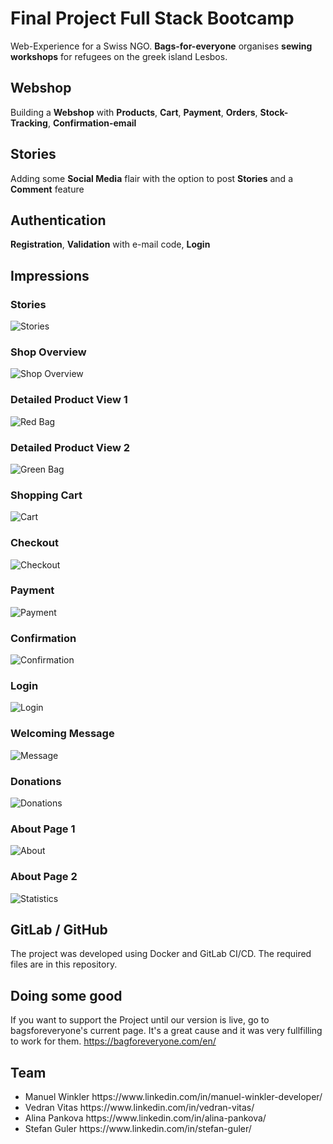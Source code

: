 # Final Project Full Stack Bootcamp


Web-Experience for a Swiss NGO. **Bags-for-everyone** organises **sewing workshops** for refugees on the greek island Lesbos.

## Webshop

Building a **Webshop** with **Products**, **Cart**, **Payment**, **Orders**, **Stock-Tracking**, **Confirmation-email**

## Stories

Adding some **Social Media** flair with the option to post **Stories** and a **Comment** feature

## Authentication

**Registration**, **Validation** with e-mail code, **Login**
<br>

## Impressions

### Stories

![Stories](https://github.com/alipankova/SIT-final-project/assets/Stories.png)


### Shop Overview 

![Shop Overview](https://github.com/alipankova/SIT-final-project/assets/112779525/d4b6a152-8561-4edc-840c-9092499fb2d8)


### Detailed Product View 1

![Red Bag](https://github.com/alipankova/SIT-final-project/assets/112779525/56114b06-54d9-4a61-bc97-a26564fe0086)


### Detailed Product View 2

![Green Bag](https://github.com/alipankova/SIT-final-project/assets/112779525/5fc406f5-7c0d-4f46-bf96-d2abaf9418c8)


### Shopping Cart

![Cart](https://github.com/alipankova/SIT-final-project/assets/112779525/dae2f327-a514-4b6c-9a60-41ba28fd910c)


### Checkout

![Checkout](https://github.com/alipankova/SIT-final-project/assets/112779525/b79b64a3-6045-412d-9201-9fae2bec37ca)


### Payment
![Payment](https://github.com/alipankova/SIT-final-project/assets/112779525/34b2ed6b-2520-428c-b0a5-9f61ceee0685)



### Confirmation

![Confirmation](https://github.com/alipankova/SIT-final-project/assets/112779525/af557027-56dd-4534-a8cc-bba5bfe536b2)


### Login

![Login](https://github.com/alipankova/SIT-final-project/assets/112779525/a8b0e02d-978a-4f22-ac77-106265723b6b)


### Welcoming Message

![Message](https://github.com/alipankova/SIT-final-project/assets/112779525/f9e53eae-5d68-4002-9288-58b13b25ddc8)


### Donations

![Donations](https://github.com/alipankova/SIT-final-project/assets/112779525/e9332734-b5ed-4413-b819-a22c7dcf7319)


### About Page 1

![About](https://github.com/alipankova/SIT-final-project/assets/112779525/3fadf879-3432-4061-89ae-f82b22f3b802)


### About Page 2

![Statistics](https://github.com/alipankova/SIT-final-project/assets/112779525/b63b203a-68f2-4857-822c-df3fad00b42c)


## GitLab / GitHub

The project was developed using Docker and GitLab CI/CD. The required files are in this repository. 

## Doing some good
If you want to support the Project until our version is live, go to bagsforeveryone's current page.
It's a great cause and it was very fullfilling to work for them. https://bagforeveryone.com/en/

## Team
<ul>
<li>Manuel Winkler https://www.linkedin.com/in/manuel-winkler-developer/</li>
<li>Vedran Vitas https://www.linkedin.com/in/vedran-vitas/</li>
<li>Alina Pankova https://www.linkedin.com/in/alina-pankova/</li>
<li>Stefan Guler https://www.linkedin.com/in/stefan-guler/</li>
</ul>
